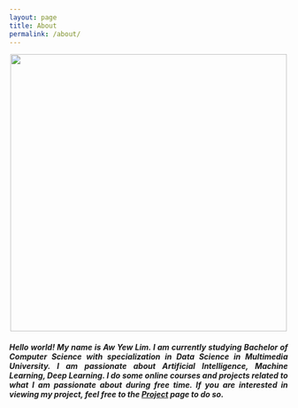 ```yaml
---
layout: page
title: About
permalink: /about/
---
```

<p align="center">
  <img src="https://avatars1.githubusercontent.com/u/54397485?s=460&u=835ccb445df0367d140866c31fd267642a5224eb&v=4" width="500" height="500">
  <h5 align="justify">
  Hello world! My name is Aw Yew Lim. I am currently studying Bachelor of Computer Science with specialization in Data Science in Multimedia University. I am     passionate about Artificial Intelligence, Machine Learning, Deep Learning. I do some online courses and projects related to what I am passionate about during free time. If you are interested in viewing my project, feel free to the <a href="https://awyewlim.github.io/project">Project</a> page to do so.
  </h5>
</p>

